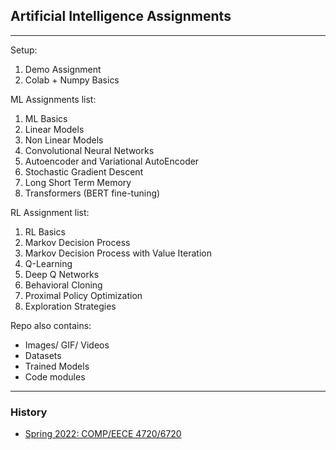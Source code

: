 ## Artificial Intelligence Assignments
------------------
Setup:
1. Demo Assignment
2. Colab + Numpy Basics

ML Assignments list: 
1. ML Basics
2. Linear Models
3. Non Linear Models
4. Convolutional Neural Networks
5. Autoencoder and Variational AutoEncoder
6. Stochastic Gradient Descent
7. Long Short Term Memory
8. Transformers (BERT fine-tuning) 

RL Assignment list: 
1. RL Basics
2. Markov Decision Process
3. Markov Decision Process with Value Iteration
4. Q-Learning
5. Deep Q Networks
6. Behavioral Cloning
7. Proximal Policy Optimization
8. Exploration Strategies

Repo also contains:
- Images/ GIF/ Videos
- Datasets
- Trained Models
- Code modules

------------------
### History
- [Spring 2022: COMP/EECE 4720/6720](https://poudel-bibek.github.io/AI-Assignments/)

